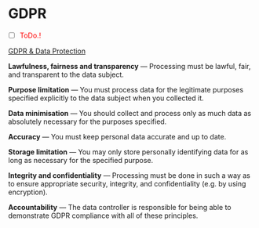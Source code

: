 # GDPR

- [ ] <span style="color:red">ToDo.!</span>
  
[GDPR & Data Protection](https://gdpr.eu/)

**Lawfulness, fairness and transparency** — Processing must be lawful, fair, and transparent to the data subject.

**Purpose limitation** — You must process data for the legitimate purposes specified explicitly to the data subject when you collected it.

**Data minimisation** — You should collect and process only as much data as absolutely necessary for the purposes specified.

**Accuracy** — You must keep personal data accurate and up to date.

**Storage limitation** — You may only store personally identifying data for as long as necessary for the specified purpose.

**Integrity and confidentiality** — Processing must be done in such a way as to ensure appropriate security, integrity, and confidentiality (e.g. by using encryption).

**Accountability** — The data controller is responsible for being able to demonstrate GDPR compliance with all of these principles.